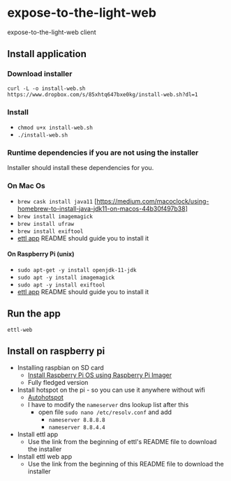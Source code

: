 # expose-to-the-light-web

expose-to-the-light-web client

## Install application

### Download installer

`curl -L -o install-web.sh https://www.dropbox.com/s/85xhtq647bxe0kg/install-web.sh?dl=1`

### Install

* `chmod u+x install-web.sh`
* `./install-web.sh`

### Runtime dependencies if you are not using the installer

Installer should install these dependencies for you.

### On Mac Os

* `brew cask install java11` [https://medium.com/macoclock/using-homebrew-to-install-java-jdk11-on-macos-44b30f497b38]
* `brew install imagemagick`
* `brew install ufraw`
* `brew install exiftool`
* [ettl app](https://github.com/szigyi/expose-to-the-light) README should guide you to install it

#### On Raspberry Pi (unix)

* `sudo apt-get -y install openjdk-11-jdk`
* `sudo apt -y install imagemagick`
* `sudo apt -y install exiftool`
* [ettl app](https://github.com/szigyi/expose-to-the-light) README should guide you to install it

## Run the app

`ettl-web`

## Install on raspberry pi

* Installing raspbian on SD card
    * [Install Raspberry Pi OS using Raspberry Pi Imager](https://www.raspberrypi.org/software/)
    * Fully fledged version
* Install hotspot on the pi - so you can use it anywhere without wifi
    * [Autohotspot](https://www.raspberryconnect.com/projects/65-raspberrypi-hotspot-accesspoints/183-raspberry-pi-automatic-hotspot-and-static-hotspot-installer)
    * I have to modify the `nameserver` dns lookup list after this
        * open file `sudo nano /etc/resolv.conf` and add
            * `nameserver 8.8.8.8`
            * `nameserver 8.8.4.4`
* Install ettl app
    * Use the link from the beginning of ettl's README file to download the installer
* Install ettl web app
    * Use the link from the beginning of this README file to download the installer